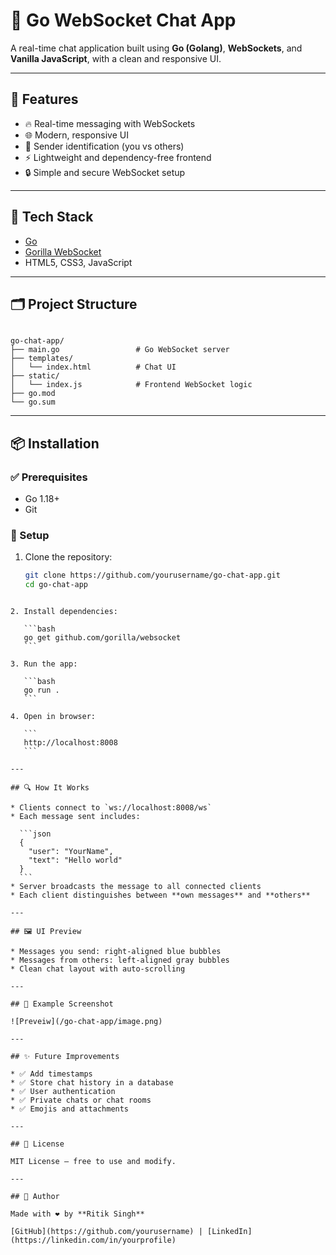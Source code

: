 # 💬 Go WebSocket Chat App

A real-time chat application built using **Go (Golang)**, **WebSockets**, and **Vanilla JavaScript**, with a clean and responsive UI.

---

## 🚀 Features

- 🔥 Real-time messaging with WebSockets
- 🌐 Modern, responsive UI
- 👤 Sender identification (you vs others)
- ⚡ Lightweight and dependency-free frontend
- 🔒 Simple and secure WebSocket setup

---

## 🧰 Tech Stack

- [Go](https://golang.org/)
- [Gorilla WebSocket](https://github.com/gorilla/websocket)
- HTML5, CSS3, JavaScript

---

## 🗂️ Project Structure

```

go-chat-app/
├── main.go                 # Go WebSocket server
├── templates/
│   └── index.html          # Chat UI
├── static/
│   └── index.js            # Frontend WebSocket logic
├── go.mod
└── go.sum

````

---

## 📦 Installation

### ✅ Prerequisites

- Go 1.18+
- Git

### 🔧 Setup

1. Clone the repository:
   ```bash
   git clone https://github.com/yourusername/go-chat-app.git
   cd go-chat-app
````

2. Install dependencies:

   ```bash
   go get github.com/gorilla/websocket
   ```

3. Run the app:

   ```bash
   go run .
   ```

4. Open in browser:

   ```
   http://localhost:8008
   ```

---

## 🔍 How It Works

* Clients connect to `ws://localhost:8008/ws`
* Each message sent includes:

  ```json
  {
    "user": "YourName",
    "text": "Hello world"
  }
  ```
* Server broadcasts the message to all connected clients
* Each client distinguishes between **own messages** and **others**

---

## 🖼️ UI Preview

* Messages you send: right-aligned blue bubbles
* Messages from others: left-aligned gray bubbles
* Clean chat layout with auto-scrolling

---

## 📌 Example Screenshot

![Preveiw](/go-chat-app/image.png)

---

## ✨ Future Improvements

* ✅ Add timestamps
* ✅ Store chat history in a database
* ✅ User authentication
* ✅ Private chats or chat rooms
* ✅ Emojis and attachments

---

## 📄 License

MIT License — free to use and modify.

---

## 🙋 Author

Made with ❤️ by **Ritik Singh**

[GitHub](https://github.com/yourusername) | [LinkedIn](https://linkedin.com/in/yourprofile)

